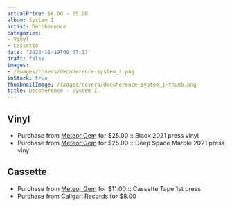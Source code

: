 ```yaml
---
actualPrice: $8.00 - 25.00
album: System I
artist: Decoherence
categories:
- Vinyl
- Cassette
date: '2023-11-19T09:07:17'
draft: false
images:
- /images/covers/decoherence-system_i.png
inStock: true
thumbnailImage: /images/covers/decoherence-system_i-thumb.png
title: Decoherence - System I
---
```


## Vinyl
* Purchase from [Meteor Gem](https://meteor-gem.com/products/decoherence-system-i-lp-1) for $25.00 :: Black 2021 press vinyl
* Purchase from [Meteor Gem](https://meteor-gem.com/products/decoherence-system-i-lp-1) for $25.00 :: Deep Space Marble 2021 press vinyl
## Cassette
* Purchase from [Meteor Gem](https://meteor-gem.com/products/decoherence-system-i-cassette) for $11.00 :: Cassette Tape 1st press
* Purchase from [Caligari Records](https://caligarirecords.storenvy.com/products/32424409-decoherence-system-i) for $8.00
